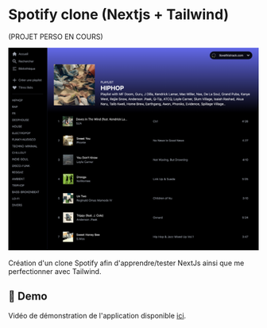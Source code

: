 # Spotify clone (Nextjs + Tailwind)

(PROJET PERSO EN COURS)

![Screenshot](screenshot.png)

Création d'un clone Spotify afin d'apprendre/tester NextJs ainsi que me perfectionner avec Tailwind.

## 💫 Demo

Vidéo de démonstration de l'application disponible [ici](https://drive.google.com/file/d/1Q_673CSKpcwyVVyYYu4MuL003FXm2sGJ).
